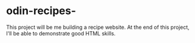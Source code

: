 # odin-recipes-
This project will be me building a recipe website.
At the end of this project, I'll be able to demonstrate good HTML skills.
